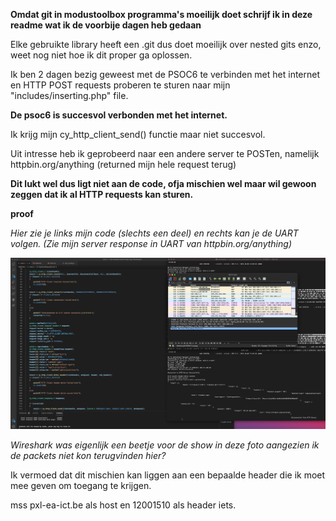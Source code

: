 **Omdat git in modustoolbox programma's moeilijk doet schrijf ik in deze readme wat ik de voorbije dagen heb gedaan**

Elke gebruikte library heeft een .git dus doet moeilijk over nested gits enzo, weet nog niet hoe ik dit proper ga oplossen.

Ik ben 2 dagen bezig geweest met de PSOC6 te verbinden met het internet en HTTP POST requests proberen te sturen naar mijn "includes/inserting.php" file.

**De psoc6 is succesvol verbonden met het internet.**

Ik krijg mijn cy_http_client_send() functie maar niet succesvol.

Uit intresse heb ik geprobeerd naar een andere server te POSTen, namelijk httpbin.org/anything (returned mijn hele request terug)

**Dit lukt wel dus ligt niet aan de code, ofja mischien wel maar wil gewoon zeggen dat ik al HTTP requests kan sturen.**

**proof**

*Hier zie je links mijn code (slechts een deel) en rechts kan je de UART volgen. (Zie mijn server response in UART van httpbin.org/anything)*

![BewijsFoto](bewijs.png)

*Wireshark was eigenlijk een beetje voor de show in deze foto aangezien ik de packets niet kon terugvinden hier?*

Ik vermoed dat dit mischien kan liggen aan een bepaalde header die ik moet mee geven om toegang te krijgen. 

mss pxl-ea-ict.be als host en 12001510 als header iets.
